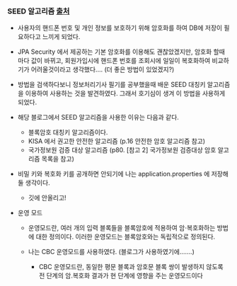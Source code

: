 ### SEED 알고리즘 [출처](https://prohannah.tistory.com/80?category=870127)

* 사용자의 핸드폰 번호 및 개인 정보를 보호하기 위해 암호화를 하여 DB에 저장이
  필요하다고 느끼게 되었다.
  

* JPA Security 에서 제공하는 기본 암호화를 이용해도 괜찮았겠지만, 암호화 
  할때마다 값이 바뀌고, 회원가입시에 핸드폰 번호를 조회시에 일일이 복호화하여
  비교하기가 어려울것이라고 생각했다.... (더 좋은 방법이 있었겠지?)
  

* 방법을 검색하다보니 정보처리기사 필기를 공부했을때 배운 SEED 대칭키
  알고리즘을 이용하여 사용하는 것을 발견하였다. 그래서 호기심이 생겨 이 방법을
  사용하게 되었다.
  

* 해당 블로그에서 SEED 알고리즘을 사용한 이유는 다음과 같다.
    * 블록암호 대칭키 알고리즘이다.
    * KISA 에서 권고한 안전한 알고리즘 (p.16 안전한 암호 알고리즘 참고)
    * 국가정보원 검증 대상 알고리즘 (p80. [참고 2] 국가정보원 검증대상 암호 알고리즘 목록을 참고)
    

* 비밀 키와 복호화 키를 공개하면 안되기에 나는 application.properties 에 저장해둘 생각이다.
    * 깃에 안올리고!


* 운영 모드
    * 운영모드란, 여러 개의 입력 블록들을 블록암호에 적용하여 암⋅복호화하는 방법에 대한 정의이다. 
      이러한 운영모드는 블록암호와는 독립적으로 정의된다.
      
    * 나는 CBC 운영모드를 사용하였다. (블로그가 사용하였기에.......)
        * CBC 운영모드란, 동일한 평문 블록과 암호문 블록 쌍이 발생하지 않도록 전
          단계의 암․복호화 결과가 현 단계에 영향을 주는 운영모드이다